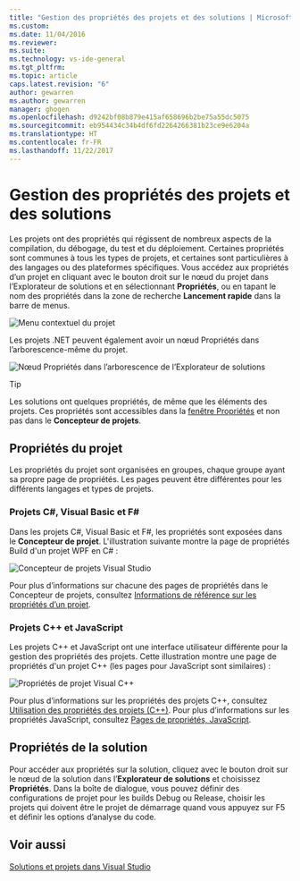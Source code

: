 ```yaml
---
title: "Gestion des propriétés des projets et des solutions | Microsoft Docs"
ms.custom: 
ms.date: 11/04/2016
ms.reviewer: 
ms.suite: 
ms.technology: vs-ide-general
ms.tgt_pltfrm: 
ms.topic: article
caps.latest.revision: "6"
author: gewarren
ms.author: gewarren
manager: ghogen
ms.openlocfilehash: d9242bf08b879e415af658696b2be75a55dc5075
ms.sourcegitcommit: eb954434c34b4df6fd2264266381b23ce9e6204a
ms.translationtype: HT
ms.contentlocale: fr-FR
ms.lasthandoff: 11/22/2017
---
```

# <a name="managing-project-and-solution-properties"></a>Gestion des propriétés des projets et des solutions

Les projets ont des propriétés qui régissent de nombreux aspects de la compilation, du débogage, du test et du déploiement. Certaines propriétés sont communes à tous les types de projets, et certaines sont particulières à des langages ou des plateformes spécifiques. Vous accédez aux propriétés d’un projet en cliquant avec le bouton droit sur le nœud du projet dans l’Explorateur de solutions et en sélectionnant **Propriétés**, ou en tapant le nom des propriétés dans la zone de recherche **Lancement rapide** dans la barre de menus.

![Menu contextuel du projet](../ide/media/vs2015_proj_prop_menu.gif "vs2015_proj_prop_menu")

Les projets .NET peuvent également avoir un nœud Propriétés dans l’arborescence-même du projet.

![Nœud Propriétés dans l’arborescence de l’Explorateur de solutions](../ide/media/vs2015_props_se.png "VS2015_Props_SE")

> [!TIP]
> Les solutions ont quelques propriétés, de même que les éléments des projets. Ces propriétés sont accessibles dans la [fenêtre Propriétés](../ide/reference/properties-window.md) et non pas dans le **Concepteur de projets**.

## <a name="project-properties"></a>Propriétés du projet

Les propriétés du projet sont organisées en groupes, chaque groupe ayant sa propre page de propriétés. Les pages peuvent être différentes pour les différents langages et types de projets.

### <a name="c-visual-basic-and-f-projects"></a>Projets C#, Visual Basic et F#

Dans les projets C#, Visual Basic et F#, les propriétés sont exposées dans le **Concepteur de projet**. L'illustration suivante montre la page de propriétés Build d'un projet WPF en C# :

![Concepteur de projets Visual Studio](../ide/media/vs2015_proppage_build.png "VS2015_PropPage_Build")

Pour plus d’informations sur chacune des pages de propriétés dans le Concepteur de projets, consultez [Informations de référence sur les propriétés d’un projet](../ide/reference/project-properties-reference.md).

### <a name="c-and-javascript-projects"></a>Projets C++ et JavaScript

Les projets C++ et JavaScript ont une interface utilisateur différente pour la gestion des propriétés des projets. Cette illustration montre une page de propriétés d'un projet C++ (les pages pour JavaScript sont similaires) :

![Propriétés de projet Visual C&#43;&#43;](../ide/media/vs2015_projprops_cpp.png "VS2015_ProjProps_cpp")

Pour plus d’informations sur les propriétés des projets C++, consultez [Utilisation des propriétés des projets (C++)](/cpp/ide/working-with-project-properties). Pour plus d’informations sur les propriétés JavaScript, consultez [Pages de propriétés, JavaScript](../ide/reference/property-pages-javascript.md).

## <a name="solution-properties"></a>Propriétés de la solution

Pour accéder aux propriétés sur la solution, cliquez avec le bouton droit sur le nœud de la solution dans l’**Explorateur de solutions** et choisissez **Propriétés**. Dans la boîte de dialogue, vous pouvez définir des configurations de projet pour les builds Debug ou Release, choisir les projets qui doivent être le projet de démarrage quand vous appuyez sur F5 et définir les options d’analyse du code.

## <a name="see-also"></a>Voir aussi

[Solutions et projets dans Visual Studio](../ide/solutions-and-projects-in-visual-studio.md)
